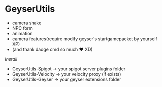 # GeyserUtils
- camera shake
- NPC form
- animation
- camera features(require modify geyser's startgamepacket by yourself XP)
- (and thank daoge cmd so much ❤️ XD)

_Install_
- GeyserUtils-Spigot -> your spigot server plugins folder
- GeyserUtils-Velocity -> your velocity proxy (if exists)
- GeyserUtils-Geyser -> your geyser extensions folder
